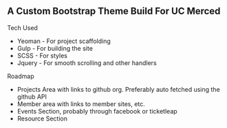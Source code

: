 
## A Custom Bootstrap Theme Build For UC Merced

Tech Used
* Yeoman - For project scaffolding
* Gulp - For building the site
* SCSS - For styles
* Jquery - For smooth scrolling and other handlers


Roadmap 
* Projects Area with links to github org. Preferably auto fetched using the github API
* Member area with links to member sites, etc.
* Events Section, probably through facebook or ticketleap
* Resource Section
